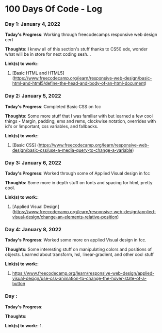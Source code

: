 # 100 Days Of Code - Log

### Day 1: January 4, 2022 

**Today's Progress**: Working through freecodecamps responsive web design cert

**Thoughts:** I knew all of this section's stuff thanks to CS50 edx, wonder what will be in store for next coding sesh...

**Link(s) to work:**: 
1. [Basic HTML and HTML5] (https://www.freecodecamp.org/learn/responsive-web-design/basic-html-and-html5/define-the-head-and-body-of-an-html-document)

### Day 2: January 5, 2022 

**Today's Progress**: Completed Basic CSS on fcc

**Thoughts:** Some more stuff that I was familiar with but learned a few cool things - Margin, padding, ems and rems, clockwise notation, overrides with id's or !important, css variables, and fallbacks.

**Link(s) to work:**: 
1. [Basic CSS] (https://www.freecodecamp.org/learn/responsive-web-design/basic-css/use-a-media-query-to-change-a-variable)

### Day 3: January 6, 2022 

**Today's Progress**: Worked through some of Applied Visual design in fcc

**Thoughts:** Some more in depth stuff on fonts and spacing for html, pretty cool.

**Link(s) to work:**: 
1. [Applied Visual Design] (https://www.freecodecamp.org/learn/responsive-web-design/applied-visual-design/change-an-elements-relative-position)

### Day 4: January 8, 2022 

**Today's Progress**: Worked some more on applied Visual design in fcc.

**Thoughts:** Some interesting stuff on manipulating colors and positions of objects. Learned about transform, hsl, linear-gradient, and other cool stuff

**Link(s) to work:**: 
1. https://www.freecodecamp.org/learn/responsive-web-design/applied-visual-design/use-css-animation-to-change-the-hover-state-of-a-button

### Day : 

**Today's Progress**: 

**Thoughts:** 

**Link(s) to work:**: 
1. 
